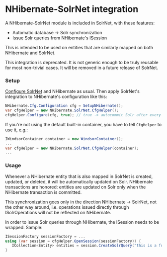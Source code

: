 # NHibernate-SolrNet integration

A NHibernate-SolrNet module is included in SolrNet, with these features:

 * Automatic database -> Solr synchronization
 * Issue Solr queries from NHibernate's ISession

This is intended to be used on entities that are similarly mapped on both NHibernate and SolrNet.

This integration is deprecated. It is not generic enough to be truly reusable for most non-trivial cases. It will be removed in a future release of SolrNet.

### Setup
[Configure SolrNet](Initialization) and NHibernate as usual. Then apply SolrNet's integration to NHibernate's configuration like this:

```C#
NHibernate.Cfg.Configuration cfg = SetupNHibernate();
var cfgHelper = new NHibernate.SolrNet.CfgHelper();
cfgHelper.Configure(cfg, true); // true -> autocommit Solr after every operation (not really recommended)
```

If you're not using the default built-in container, you have to tell `CfgHelper` to use it, e.g.:

```C#
IWindsorContainer container = new WindsorContainer();
...
var cfgHelper = new NHibernate.SolrNet.CfgHelper(container);
...
```

### Usage

Whenever a NHibernate entity that is also mapped in SolrNet is created, updated, or deleted, it will be automatically updated on Solr. NHibernate transactions are honored: entities are updated on Solr only when the NHibernate transaction is committed.

This synchronization goes only in the direction NHibernate -> SolrNet, not the other way around, i.e. operations issued directly through ISolrOperations will not be reflected on NHibernate.

In order to issue Solr queries through NHibernate, the ISession needs to be wrapped. Sample:

```C#
ISessionFactory sessionFactory = ...
using (var session = cfgHelper.OpenSession(sessionFactory)) {
   ICollection<Entity> entities = session.CreateSolrQuery("this is a full-text query").SetMaxResults(10).List<Entity>();
}
```
